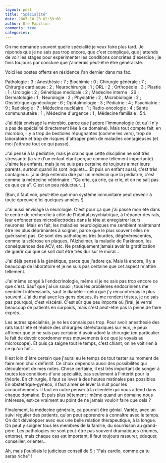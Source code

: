 ```yaml
---
layout: post
title: "Spécialité"
date: 2003-10-20 02:39:00
author: Dre Papillon
comments: true
categories: 
---
```



On me demande souvent quelle spécialité je veux faire plus tard. Je réponds que je ne sais pas trop encore, que c'est compliqué, que j'attends de voir les stages pour expérimenter les conditions concrètes d'exercice ; je finis toujours par conclure que j'aimerais peut-être être généraliste.

Voici les postes offerts en résidence l'an dernier dans ma fac.

Pathologie : 3 ; Anesthésie : 7 ; Biochimie : 0 ; Chirurgie générale : 7 ; Chirurgie cardiaque : 2 ; Neurochirurgie : 1 ; ORL : 2 ; Orthopédie : 3 ; Plastie : 1 ; Urologie : 2 ; Génétique médicale : 2 ; Médecine interne : 26 ; Dermatologie : 1 ; Neurologie : 2 ; Physiatrie : 2 ; Microbiologie : 2 ; Obstétrique-gynécologie : 6 ; Ophtalmologie : 3 ; Pédiatrie : 4 ; Psychiatrie : 9 ; Radiologie : 7 ; Médecine nucléaire : 1 ; Radio-oncologie : 4 ; Santé communautaire : 1 ; Médecine d'urgence : 1 ; Médecine familiale : 54.

J'ai déjà envisagé la microbio, parce que j'adore l'immunologie (et qu'il n'y a pas de spécialité directement liée à ce domaine). Mais tout compte fait, en microbio, il y a trop de bestioles répugnantes (comme les vers), trop de laboratoire et trop de risques d'attraper plein de maladies contagieuses (et moi j'attrape tout ce qui passe).

J'ai pensé à la pédiatrie, mais je crains que cette discipline ne soit très stressante (la vie d'un enfant étant perçue comme tellement importante). J'aime les enfants, mais je ne suis pas certaine de toujours aimer leurs parents, surtout quand ils sont inquiets... Et puis un enfant aussi, c'est très contagieux.  [J'ai déjà entendu dire par un médecin que la pédiatrie, c'est comme la médecine vétérinaire : "Ça crie, ça crie, ça crie, et on ne sait pas ce que ça a".  C'est un peu réducteur...]

(Bon, il faut voir, peut-être que mon système immunitaire peut devenir à toute épreuve d'ici quelques années !)

J'ai aussi envisagé la neurologie.  C'est pour ça que j'ai passé mon été dans le centre de recherche à côté de l'hôpital psychiatrique, à trépaner des rats, leur enfoncer des microélectrodes dans la tête et enregistrer leurs neurones.  Mais en fait, les maladies neurologiques me semblent maintenant être les plus déprimantes à soigner, parce que le plus souvent elles ne guérissent pas.  Ce sont des pathologies très lourdes, dégénérescentes, comme la sclérose en plaques, l'Alzheimer, la maladie de Parkinson, les conséquences des ACV, etc.  Ne pratiquement jamais avoir la gratification de guérir qui que ce soit doit être très dur sur le moral...

J'ai déjà pensé à la génétique, parce que j'adore ça. Mais là encore, il y a beaucoup de laboratoire et je ne suis pas certaine que cet aspect m'attire tellement.

J'ai même songé à l'endocrinologie, même si je ne sais pas trop encore ce que c'est. Sauf que j'ai un souci ; tous les problèmes endocriniens me semblent intéressants, sauf le diabète - celui que j'y rencontrerais le plus souvent. J'ai du mal avec les gens obèses, ils me rendent tristes, je ne sais pas pourquoi, c'est viscéral. C'est sûr que peu importe où j'irai, je verrai beaucoup de patients en surpoids, mais c'est peut-être pas la peine de faire exprès...

Les autres spécialités, je ne les connais pas trop. Pour avoir anesthésié des rats tout l'été et réalisé des chirurgies stéréotaxiques sur eux, je peux affirmer que je ne suis pas certaine d'avoir adoré la chirurgie (en particulier le fait de devoir coordonner mes mouvements à ce que je voyais au microscope). Et puis ça saigne tout le temps, c'est chiant, on ne voit rien à ce qu'on fait...

Il est loin d'être certain que j'aurai eu le temps de tout tester au moment de faire mon choix définitif. Ce choix dépendra aussi des possibilités qui découleront de mes notes. Chose certaine, il est très important de songer à toutes les conditions d'une spécialité, pas seulement à l'intérêt pour la théorie. En chirurgie, il faut se lever à des heures matinales pas possibles. En obstétrique-gynéco, il faut aimer se lever la nuit pour les accouchements. Il faut en outre penser à la clientèle qui nous attend dans chaque domaine. Et puis plus bêtement : même quand un domaine nous intéresse, est-ce vraiment au point de ne jamais vouloir faire que cela ?

Finalement, la médecine générale, ça pourrait être génial. Variée, avec un suivi régulier des patients, qu'on peut apprendre à connaître avec le temps. On doit développer avec eux une belle relation thérapeutique, à la longue. On peut y soigner tous les membres de la famille, du nourrisson au grand-père. Les pathologies ne sont peut-être pas souvent dramatiques (rhumes, entorse), mais chaque cas est important, il faut toujours rassurer, éduquer, conseiller, orienter...

Ah, mais j'oubliais le judicieux conseil de S : "Fais cardio, comme ça tu seras riche" !
